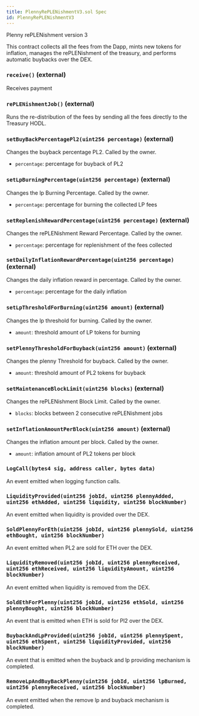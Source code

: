 ```yaml
---
title: PlennyRePLENishmentV3.sol Spec
id: PlennyRePLENishmentV3
---
```


 Plenny rePLENishment version 3

This contract collects all the fees from the Dapp, mints new tokens for inflation, manages the rePLENishment
		of the treasury, and performs automatic buybacks over the DEX.




### `receive()` (external)

Receives payment






### `rePLENishmentJob()` (external)

Runs the re-distribution of the fees by sending all the fees directly to the Treasury HODL.






### `setBuyBackPercentagePl2(uint256 percentage)` (external)

Changes the buyback percentage PL2. Called by the owner.




- `percentage`: percentage for buyback of PL2



### `setLpBurningPercentage(uint256 percentage)` (external)

Changes the lp Burning Percentage. Called by the owner.




- `percentage`: percentage for burning the collected LP fees



### `setReplenishRewardPercentage(uint256 percentage)` (external)

Changes the rePLENishment Reward Percentage. Called by the owner.




- `percentage`: percentage for replenishment of the fees collected



### `setDailyInflationRewardPercentage(uint256 percentage)` (external)

Changes the daily inflation reward in percentage. Called by the owner.




- `percentage`: percentage for the daily inflation



### `setLpThresholdForBurning(uint256 amount)` (external)

Changes the lp threshold for burning. Called by the owner.




- `amount`: threshold amount of LP tokens for burning



### `setPlennyThresholdForBuyback(uint256 amount)` (external)

Changes the plenny Threshold for buyback. Called by the owner.




- `amount`: threshold amount of PL2 tokens for buyback



### `setMaintenanceBlockLimit(uint256 blocks)` (external)

Changes the rePLENishment Block Limit. Called by the owner.




- `blocks`: blocks between 2 consecutive rePLENishment jobs



### `setInflationAmountPerBlock(uint256 amount)` (external)

Changes the inflation amount per block. Called by the owner.




- `amount`: inflation amount of PL2 tokens per block




### `LogCall(bytes4 sig, address caller, bytes data)`

An event emitted when logging function calls.



### `LiquidityProvided(uint256 jobId, uint256 plennyAdded, uint256 ethAdded, uint256 liquidity, uint256 blockNumber)`

An event emitted when liquidity is provided over the DEX.



### `SoldPlennyForEth(uint256 jobId, uint256 plennySold, uint256 ethBought, uint256 blockNumber)`

An event emitted when PL2 are sold for ETH over the DEX.



### `LiquidityRemoved(uint256 jobId, uint256 plennyReceived, uint256 ethReceived, uint256 liquidityAmount, uint256 blockNumber)`

An event emitted when liquidity is removed from the DEX.



### `SoldEthForPlenny(uint256 jobId, uint256 ethSold, uint256 plennyBought, uint256 blockNumber)`

An event that is emitted when ETH is sold for Pl2 over the DEX.



### `BuybackAndLpProvided(uint256 jobId, uint256 plennySpent, uint256 ethSpent, uint256 liquidityProvided, uint256 blockNumber)`

An event that is emitted when the buyback and lp providing mechanism is completed.



### `RemoveLpAndBuyBackPlenny(uint256 jobId, uint256 lpBurned, uint256 plennyReceived, uint256 blockNumber)`

An event emitted when the remove lp and buyback mechanism is completed.



